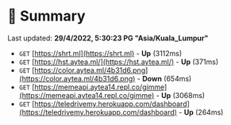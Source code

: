 # 📖 Summary
Last updated: **29/4/2022, 5:30:23 PG "Asia/Kuala_Lumpur"**

- `GET` [https://shrt.ml](https://shrt.ml) - **Up** (3112ms)
- `GET` [https://hst.aytea.ml/](https://hst.aytea.ml/) - **Up** (371ms)
- `GET` [https://color.aytea.ml/4b31d6.png](https://color.aytea.ml/4b31d6.png) - **Down** (654ms)
- `GET` [https://memeapi.aytea14.repl.co/gimme](https://memeapi.aytea14.repl.co/gimme) - **Up** (3068ms)
- `GET` [https://teledrivemy.herokuapp.com/dashboard](https://teledrivemy.herokuapp.com/dashboard) - **Up** (264ms)

